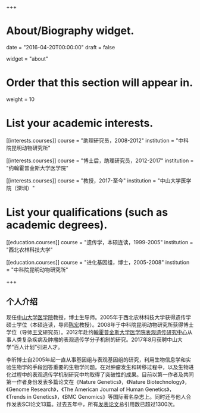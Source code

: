 +++
# About/Biography widget.

date = "2016-04-20T00:00:00"
draft = false

widget = "about"


# Order that this section will appear in.
weight = 10

# List your academic interests.

[[interests.courses]]
  course = "助理研究员，2008-2012"
  institution = "中科院昆明动物研究所"

[[interests.courses]]
  course = "博士后，助理研究员，2012-2017"
  institution = "约翰霍普金斯大学医学院"
  
[[interests.courses]]
  course = "教授，2017-至今"
  institution = "中山大学医学院（深圳）"
  
# List your qualifications (such as academic degrees).
[[education.courses]]
  course = "遗传学，本硕连读，1999-2005"
  institution = "西北农林科技大学"

[[education.courses]]
  course = "进化基因组，博士，2005-2008"
  institution = "中科院昆明动物研究所"


+++



## 个人介绍

现任[中山大学医学院](http://szmed.sysu.edu.cn/)教授，博士生导师。2005年于西北农林科技大学获得遗传学硕士学位（本硕连读，导师[陈宏](http://dkxy.nwsuaf.edu.cn/szdw/jsyjy/217721.htm)教授）。2008年于中科院昆明动物研究所获得博士学位（导师[王文](http://159.226.149.45/wangw2013/WenWang_Labweb/page0006.htm)研究员）。2012年赴约[翰霍普金斯大学医学院表观遗传研究中心](http://feinberglab.jhu.edu/)从事人类复杂疾病及肿瘤的表观遗传学分子机制的研究。2017年8月获聘中山大学“百人计划”引进人才。

李昕博士自2005年起一直从事基因组与表观基因组的研究，利用生物信息学和实验生物学的手段回答重要的生物学问题。在对肿瘤发生和转移过程中，以及生物进化过程中的表观遗传学机制研究中均取得了突破性的成果。目前以第一作者及共同第一作者身份发表多篇论文在《Nature Genetics》，《Nature Biotechnology》，《Genome Research》，《The American Journal of Human Genetics》，《Trends in Genetics》，《BMC Genomics》等国际著名杂志上。同时还与他人合作发表SCI论文13篇。过去五年中，所有[发表论文](https://scholar.google.com/citations?hl=en&user=aDfP0UoAAAAJ&view_op=list_works&sortby=pubdate)总引用数已超过1300次。


